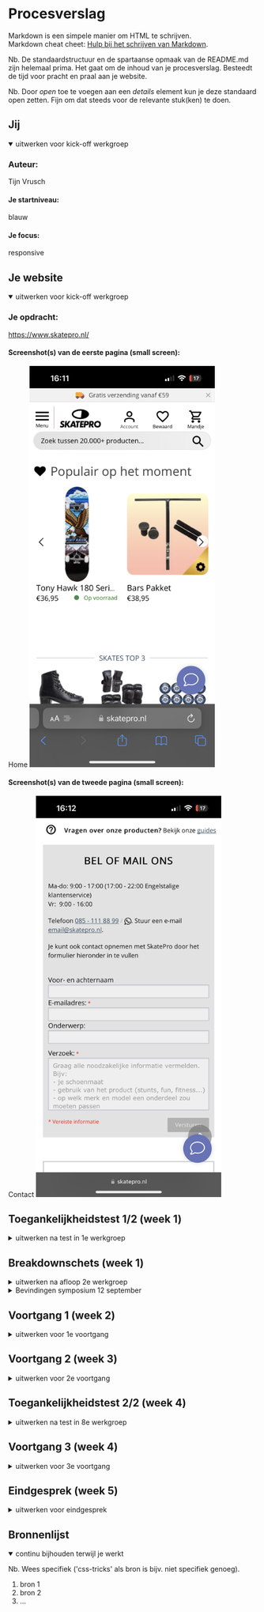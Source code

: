 
# Procesverslag
Markdown is een simpele manier om HTML te schrijven.  
Markdown cheat cheet: [Hulp bij het schrijven van Markdown](https://github.com/adam-p/markdown-here/wiki/Markdown-Cheatsheet).

Nb. De standaardstructuur en de spartaanse opmaak van de README.md zijn helemaal prima. Het gaat om de inhoud van je procesverslag. Besteedt de tijd voor pracht en praal aan je website.

Nb. Door *open* toe te voegen aan een *details* element kun je deze standaard open zetten. Fijn om dat steeds voor de relevante stuk(ken) te doen.





## Jij

<details open>
  <summary>uitwerken voor kick-off werkgroep</summary>

  ### Auteur:
  Tijn Vrusch

  #### Je startniveau:
  blauw

  #### Je focus:
  responsive
 
</details>





## Je website

<details open>
  <summary>uitwerken voor kick-off werkgroep</summary>

  ### Je opdracht:
  https://www.skatepro.nl/

  #### Screenshot(s) van de eerste pagina (small screen): 
  Home
  <img src="./readme-images/IMG_0557.png" width="375px" alt="homepagina">

  #### Screenshot(s) van de tweede pagina (small screen):
  Contact
  <img src="./readme-images/IMG_0558.png" width="375px" alt="contactpagina">
 
</details>



## Toegankelijkheidstest 1/2 (week 1)

<details>
  <summary>uitwerken na test in 1e werkgroep</summary>

  ### Bevindingen
  Lijst met je bevindingen die in de test naar voren kwamen:
  - Met de screen reader moet je (door te tabben) eerst langs alle navigatie- en productcategorieënlinks, voordat je bij de main content (producten) van de homepagina komt.
  - De zoekbalk bovenaan de pagina kan niet geselecteerd/gefocust worden door te navigeren met tab.
  
  #### Screenreader
  Hier korte omschrijving (met indien nodig afbeeldingen)
  - Het duurt extreem lang om door alle links heen te navigeren om bij de (belangrijkste) content te komen.
  Hier een omschrijving van hoe het opgelost kan worden (met indien nodig afbeeldingen)
  - Een content skip link bovenaan de website die ervoor zorgt dat je de onnodige links over kan slaan.
  - Misschien de navigatiebalk niet bovenaan de pagina zetten, ookal is dat voor 'normale' gebruikers niet optimaal, het is een workaround.

  #### Muis en Toetsenbord 
  Hier korte omschrijving (met indien nodig afbeeldingen)
  - Met muis en toetsenbord is de website goed te gebruiken zonder grote problemen.
  - Sommige links (bv die aan de linker navbar) zijn relatief klein in verhouding tot de rest van de website, wat de leesbaarheid een beetje kan beperken.
  Hier een omschrijving van hoe het opgelost kan worden (met indien nodig afbeeldingen)


  #### Motoriek (shocks, elastiekjes)
  Hier korte omschrijving (met indien nodig afbeeldingen)
  - Als iemand bv parkinson's heeft (of in ieder geval 2 trillende armen/handen) kan het erg lastig zijn om de cursor goed te bedienen met de touchpad of een muis. Als de trillingen heel heftig zijn, kan het ook dat gebruik van het toetsenbord problemen geeft als verkeerde toetsaanslagen.
  - Als sommige vingers niet goed te bewegen zijn of meetrillen, kan het ook lastiger zijn om een website op je mobiele telefoon te gebruiken. Zo'n klein scherm met kleine links en buttons. 
  Hier een omschrijving van hoe het opgelost kan worden (met indien nodig afbeeldingen)
  - Knoppen en links groter maken, zodat de x- en y-verschuiving van de trillingen er niet meer voor zorgen dat je naar de knop/link klikt.
  - Mobiele (en misschien ook tablet) website grotere buttons en links geven. 

  #### Visueel (brillen, contrast, kleurenblind, dark/light). 
  Hier korte omschrijving (met indien nodig afbeeldingen)
  Diabetes bril: 
  - Het lijkt wel alsof er allemaal sneeuwvlokjes voor mijn ogen zitten. Het is erg lastig om kleine letters te lezen zonder mijn hoofd mee te bewegen.
  - Het is lastig om het overzicht te houden over de hele website, doordat bijna overal het gezichtsbeeld
  - Ook is het heel lastig om met je ogen grote afstanden af te leggen (helemaal van de linker- naar de rechterkant van de pagina bijvoorbeeld).
  Tunnel vision bril:
  - Je hele gezichtsveld wordt zwart behalve een heel klein puntje in het midden van elk ook. Dit maakt het bijna onmodgelijk om snel dingen te vinden en overzicht te houden op de website. 
  Hier een omschrijving van hoe het opgelost kan worden (met indien nodig afbeeldingen)
  - Zorgen dat tekst groot genoeg is om duidelijk leesbaar te zijn voor mensen met zichtproblemen door diabetes (ook niet te groot, want dan is het lastig te lezen).
  
</details>



## Breakdownschets (week 1)

<details>
  <summary>uitwerken na afloop 2e werkgroep</summary>

  ### de hele pagina: 
  <img src="./readme-images/skatepro-home-mobile.PNG" width="375px" alt="breakdown van de hele pagina">

  ### dynamisch deel (bijv menu): 
  <img src="./readme-images/skatepro-hamburger-nav.png" width="375px" alt="breakdown van een dynamisch deel">

  <!-- ### wellicht nog een dynamisch deel (bijv filter):  -->
  <!-- <img src="readme-images/dummy-plaatje.jpg" width="375px" alt="breakdown van nog een dynamisch deel"> -->

</details>

<details>
<summary>
Bevindingen symposium 12 september
</summary>
- Skip to content link voor mensen die dmv screen readers de site gebruiken (dit kan als eerste linkje in de footer helemaal bovenaan de pagina, zodat je er meteen komt als je op tab drukt).
- Het is belangrijk om goede, semantisch correcte HTML te schrijven voordat je doorgaat naar de CSS. Anders zul je later je CSS weer opnieuw aan moeten passen nadat je je HTML gefixt hebt.
- Geen onnodige alt-text achter afbeeldingen (of andere items), en als je wel alt-text gebruikt moet die zo relevant mogelijk is. Zo blijft de website toegankelijk voor mensen die bijvoorbeeld slechtziend zijn en de site alleen kunnen gebruiken als screen reader.
- Vaak kun je, door de toegankelijkheid voor een specifieke doelgroep een veel grotere doelgroep bereiken van mensen die vergelijkbare problemen hebben oid, en dus (in mindere mate) dezelfde gebruikersproblemen ervaren. 
- Ik merkte op dat de website van SkatePro.nl verandert naar de desktop versie van de site bij een schermbreedte van 1250px;

</details>



## Voortgang 1 (week 2)

<details>
  <summary>uitwerken voor 1e voortgang</summary>

  ### Stand van zaken
  Ik heb mijn basiskennis van HTML en CSS al aardig opgeschroefd. Flexbox en grids maken nu eindelijk sense door de handige oefensites Flexbox Froggy en Grid Garden!
  Ik wil deze week ook aan de slag gaan met FlukeOut om mijn kennis over selectors te testen en uit te breiden.
  Tot nu toe heb ik deze nieuwe manieren geleerd om selectors toe te passen: p > a & p + a.
  Ik hoorde dat we vanaf volgende week aan de slag gaan met JavaScript. Daar ben ik nu nog helemaal niet goed in, dus dat kan nog wel eens intimiderend worden. Het is echter wel belangrijk dat ik (in ieder geval) een redelijke fundering leg voor simpele dingen in JS. Dit helpt ook om een gevoel en inzicht te krijgen in programmeren in zijn algemeenheid en zal het makkelijker maken om nieuwe computertalen op te pakken die complexer zijn zijn JavaScript, maar wel gebruikmaken van vergelijkbare patronen of inzichten.


  ### Agenda voor meeting
  samen met je groepje opstellen

  | student 1      | student 2          | student 3     | student 4                |
  | Bente          | Ryan               | Lisa          | Tijn                     |
  | HTML accessible| Voortgang          | Voortgang     | hamburger menu uitklappen|
  | maken. + iets  |                    |               | / JavaScript basics      |
  | specifieks     | ...                | ...           | ...                      |


  ### Verslag van meeting
  hier na afloop snel de uitkomsten van de meeting vastleggen

  - punt 1
  - punt 2
  - nog een punt
  - ...

</details>





## Voortgang 2 (week 3)

<details>
  <summary>uitwerken voor 2e voortgang</summary>

  ### Stand van zaken
  hier dit ging goed & dit was lastig (neem ook screenshots op van delen van je website en code)

Ik doe op de een of andere manier iets fout bij het linken naar mijn img elementen.

  ### Agenda voor meeting
  samen met je groepje opstellen

  | student 1      | student 2          | student 3       | student 4        |
  | Tijn           | ---                | ---             | ---              |
  | images links?  | en dit             | en ik dit       | en dan ik dat    |
  | href > ./?     | dit als er tijd is | nog een punt    | dit wil ik zeker |
  | ...            | ...                | ...             | ...              |

Doe/begrijp ik iets verkeerd met semantisch correct tabben? In product blokjes komt het niet uit.

  ### Verslag van meeting
  hier na afloop snel de uitkomsten van de meeting vastleggen

  - punt 1
  - punt 2
  - nog een punt
- ...

</details>





## Toegankelijkheidstest 2/2 (week 4)

<details>
  <summary>uitwerken na test in 8e werkgroep</summary>

  ### Bevindingen
  Lijst met je bevindingen die in de test naar voren kwamen (geef ook aan wat er verbeterd is):

  #### Screenreader
  Hier korte omschrijving (met indien nodig afbeeldingen)

  Hier een omschrijving van hoe het opgelost kan worden (met indien nodig afbeeldingen)


  #### Muis en Toetsenbord 
  Hier korte omschrijving (met indien nodig afbeeldingen)

  Hier een omschrijving van hoe het opgelost kan worden (met indien nodig afbeeldingen)


  #### Motoriek (shocks, elastiekjes)
  Hier korte omschrijving (met indien nodig afbeeldingen)

  Hier een omschrijving van hoe het opgelost kan worden (met indien nodig afbeeldingen)


  #### Visueel (brillen, contrast, kleurenblind, dark/light). 
  Hier korte omschrijving (met indien nodig afbeeldingen)

  Hier een omschrijving van hoe het opgelost kan worden (met indien nodig afbeeldingen)

</details>





## Voortgang 3 (week 4)

<details>
  <summary>uitwerken voor 3e voortgang</summary>

  ### Stand van zaken
  hier dit ging goed & dit was lastig (neem ook screenshots op van delen van je website en code)


  ### Agenda voor meeting
  samen met je groepje opstellen

  | student 1      | student 2          | student 3    | student 4        |
  | ---            | ---                | ---          | ---              |
  | dit bespreken  | en dit             | en ik dit    | en dan ik dat    |
  | en dat ook nog | dit als er tijd is | nog een punt | dit wil ik zeker |
  | ...            | ...                | ...          | ...              |


  ### Verslag van meeting
  hier na afloop snel de uitkomsten van de meeting vastleggen

  - punt 1
  - punt 2
  - nog een punt
  - ...

</details>





## Eindgesprek (week 5)

<details>
  <summary>uitwerken voor eindgesprek</summary>

  ### Je uitkomst - karakteristiek screenshots:
  <img src="./readme-images/dummy-plaatje.jpg" width="375px" alt="uitkomst opdracht 1">


  ### Dit ging goed/Heb ik geleerd: 
  Korte omschrijving met plaatjes

  <img src="./readme-images/dummy-plaatje.jpg" width="375px" alt="top">


  ### Dit was lastig/Is niet gelukt:
  Korte omschrijving met plaatjes

  <img src="./readme-images/dummy-plaatje.jpg" width="375px" alt="bummer">
</details>





## Bronnenlijst

<details open>
  <summary>continu bijhouden terwijl je werkt</summary>

  Nb. Wees specifiek ('css-tricks' als bron is bijv. niet specifiek genoeg).

  1. bron 1
  2. bron 2
  3. ...

</details>

